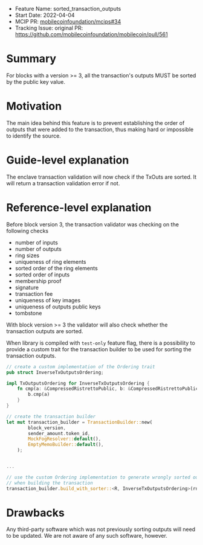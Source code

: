 - Feature Name: sorted_transaction_outputs
- Start Date: 2022-04-04
- MCIP PR: [mobilecoinfoundation/mcips#34](https://github.com/mobilecoinfoundation/mcips/pull/34)
- Tracking Issue: original PR: https://github.com/mobilecoinfoundation/mobilecoin/pull/561

# Summary
[summary]: #summary

For blocks with a version >= 3, all the transaction's outputs MUST be sorted by the public key value.

# Motivation
[motivation]: #motivation

The main idea behind this feature is to prevent establishing the order of outputs that were added to the 
transaction, thus making hard or impossible to identify the source.

# Guide-level explanation
[guide-level-explanation]: #guide-level-explanation

The enclave transaction validation will now check if the TxOuts are sorted.
It will return a transaction validation error if not.

# Reference-level explanation
[reference-level-explanation]: #reference-level-explanation

Before block version 3, the transaction validator was checking on the following checks
* number of inputs
* number of outputs
* ring sizes
* uniqueness of ring elements
* sorted order of the ring elements
* sorted order of inputs
* membership proof
* signature
* transaction fee
* uniqueness of key images
* uniqueness of outputs public keys
* tombstone

With block version >= 3 the validator will also check whether the transaction outputs are sorted. 

When library is compiled with `test-only` feature flag, there is a possibility to provide a custom trait for the transaction
builder to be used for sorting the transaction outputs.
```rust
// create a custom implementation of the Ordering trait
pub struct InverseTxOutputsOrdering;

impl TxOutputsOrdering for InverseTxOutputsOrdering {
    fn cmp(a: &CompressedRistrettoPublic, b: &CompressedRistrettoPublic) -> Ordering {
        b.cmp(a)
    }
}

// create the transaction builder
let mut transaction_builder = TransactionBuilder::new(
        block_version,
        sender_amount.token_id,
        MockFogResolver::default(),
        EmptyMemoBuilder::default(),
    );


...

// use the custom Ordering implementation to generate wrongly sorted outputs
// when building the transaction
transaction_builder.build_with_sorter::<R, InverseTxOutputsOrdering>(rng).unwrap()
```

# Drawbacks
[drawbacks]: #drawbacks

Any third-party software which was not previously sorting outputs will need to be updated. We are not aware of any such software, however.

